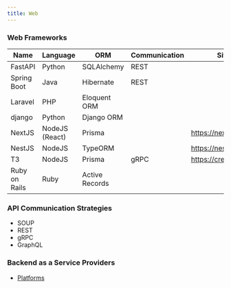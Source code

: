 ```yaml
---
title: Web
---
```



### Web Frameworks

| Name          | Language       | ORM            | Communication | Site                  |
|---------------|----------------|----------------|---------------|-----------------------|
| FastAPI       | Python         | SQLAlchemy     | REST          |                       |
| Spring Boot   | Java           | Hibernate      | REST          |                       |
| Laravel       | PHP            | Eloquent ORM   |               |                       |
| django        | Python         | Django ORM     |               |                       |
| NextJS        | NodeJS (React) | Prisma         |               | https://nextjs.org/   |
| NestJS        | NodeJS         | TypeORM        |               | https://nestjs.com/   |
| T3            | NodeJS         | Prisma         | gRPC          | https://create.t3.gg/ |
| Ruby on Rails | Ruby           | Active Records |               |                       |


### API Communication Strategies

- SOUP
- REST
- gRPC
- GraphQL

### Backend as a Service Providers

- [Platforms](/notes/7%20Operations/2%20Cloud/#paas-providers)
